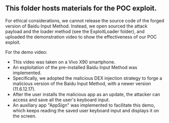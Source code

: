 ## This folder hosts materials for the POC exploit.

For ethical considerations, we cannot release the source code of the forged version of Baidu Input Method. Instead, we open sourced the attack payload and the loader method (see the ExploitLoader folder), and uploaded the demonstration video to show the effectiveness of our POC exploit.

For the demo video:

* This video was taken on a Vivo X90 smartphone. 
* An exploitation of the pre-installed Baidu Input Method was implemented.
* Specifically, we adopted the malicious DEX injection strategy to forge a malicious version of the Baidu Input Method, with a newer version (11.6.12.17).
* After the user installs the malicious app as an update, the attacker can access and save all the user's keyboard input.
* An auxiliary app "AppSign" was implemented to facilitate this demo, which keeps reading the saved user keyboard input and displays it on the screen.
